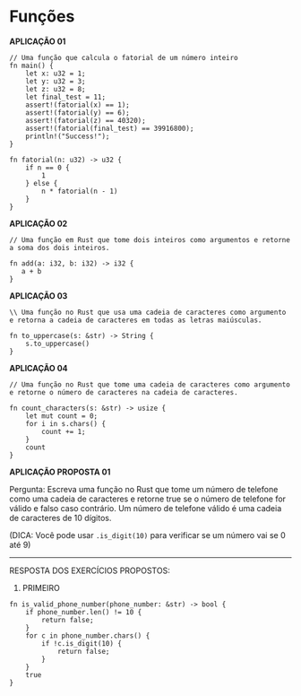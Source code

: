 # **Funções**

**APLICAÇÃO 01**

```
// Uma função que calcula o fatorial de um número inteiro
fn main() {
    let x: u32 = 1;
    let y: u32 = 3;
    let z: u32 = 8;
    let final_test = 11;
    assert!(fatorial(x) == 1);
    assert!(fatorial(y) == 6);
    assert!(fatorial(z) == 40320);
    assert!(fatorial(final_test) == 39916800);
    println!("Success!");
}

fn fatorial(n: u32) -> u32 {
    if n == 0 {
        1
    } else {
        n * fatorial(n - 1)
    }
}
```

**APLICAÇÃO 02**

```
// Uma função em Rust que tome dois inteiros como argumentos e retorne a soma dos dois inteiros.

fn add(a: i32, b: i32) -> i32 {
   a + b
}
```

**APLICAÇÃO 03**

```
\\ Uma função no Rust que usa uma cadeia de caracteres como argumento e retorna a cadeia de caracteres em todas as letras maiúsculas.

fn to_uppercase(s: &str) -> String {
    s.to_uppercase()
}
```

**APLICAÇÃO 04**

```
// Uma função no Rust que tome uma cadeia de caracteres como argumento e retorne o número de caracteres na cadeia de caracteres.

fn count_characters(s: &str) -> usize {
    let mut count = 0;
    for i in s.chars() {
        count += 1;
    }
    count
}
```

**APLICAÇÃO PROPOSTA 01**

Pergunta: Escreva uma função no Rust que tome um número de telefone como uma cadeia de caracteres e retorne true se o número de telefone for válido e falso caso contrário. Um número de telefone válido é uma cadeia de caracteres de 10 dígitos.

(DICA: Você pode usar ``.is_digit(10)`` para verificar se um número vai se 0 até 9)



___

RESPOSTA DOS EXERCÍCIOS PROPOSTOS: 

1) PRIMEIRO

```
fn is_valid_phone_number(phone_number: &str) -> bool {
    if phone_number.len() != 10 {
        return false;
    }
    for c in phone_number.chars() {
        if !c.is_digit(10) {
            return false;
        }
    }
    true
}
```